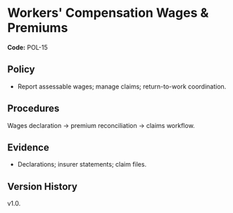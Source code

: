 # Workers' Compensation Wages & Premiums

**Code:** POL-15

## Policy
- Report assessable wages; manage claims; return-to-work coordination.

## Procedures
Wages declaration → premium reconciliation → claims workflow.

## Evidence
- Declarations; insurer statements; claim files.

## Version History
v1.0.
